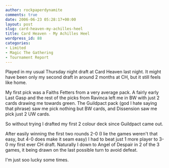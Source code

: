 ```yaml
---
author: rockpaperdynamite
comments: true
date: 2006-06-23 05:28:17+00:00
layout: post
slug: card-heaven-my-achilles-heel
title: Card Heaven - My Achilles Heel
wordpress_id: 88
categories:
- Limited
- Magic The Gathering
- Tournament Report
---
```


Played in my usual Thursday night draft at Card Heaven last night. It might have been only my second draft in around 2 months at CH, but it still feels like home.

My first pick was a Faiths Fetters from a very average pack. A fairly early Last Gasp and the rest of the picks from Ravinca left me in BW with just 2 cards drawing me towards green. The Guildpact pack (god I hate saying that phrase) saw me pick nothing but BW cards, and Dissension saw me pick just 2 UW cards.

So without trying I drafted my first 2 colour deck since Guildpact came out.

After easily winning the first two rounds 2-0 (I lie the games weren't that easy, but 4-0 does make it seam easy) I had to beat just 1 more player to 3-0 my first ever CH draft. Naturally I down to Angel of Despair in 2 of the 3 games, it being drawn on the last possible turn to avoid defeat.

I'm just soo lucky some times.
